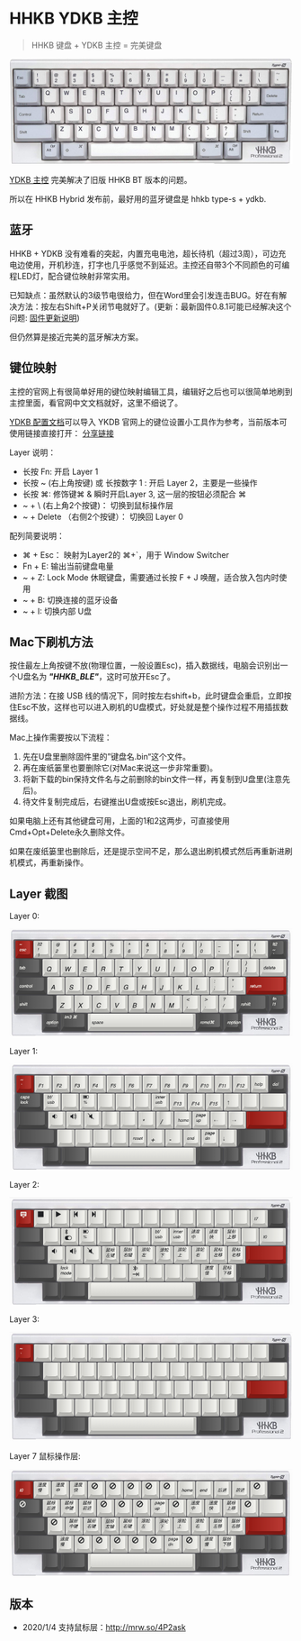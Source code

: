 # HHKB YDKB 主控

> HHKB 键盘 + YDKB 主控 = 完美键盘

![hhkb-type-s.jpg](hhkb-type-s.jpg)

[YDKB 主控](http://ydkb.io/) 完美解决了旧版 HHKB BT 版本的问题。

所以在 HHKB Hybrid 发布前，最好用的蓝牙键盘是 hhkb type-s + ydkb.

## 蓝牙

HHKB + YDKB 没有难看的突起，内置充电电池，超长待机（超过3周），可边充电边使用，开机秒连，打字也几乎感觉不到延迟。主控还自带3个不同颜色的可编程LED灯，配合键位映射非常实用。

已知缺点：虽然默认的3级节电很给力，但在Word里会引发连击BUG。好在有解决方法：按左右Shift+P关闭节电就好了。(更新：最新固件0.8.1可能已经解决这个问题: [固件更新说明](http://help.ydkb.io/doku.php?id=ble-series:ble-firmware))

但仍然算是接近完美的蓝牙解决方案。

## 键位映射

主控的官网上有很简单好用的键位映射编辑工具，编辑好之后也可以很简单地刷到主控里面，看官网中文文档就好，这里不细说了。

[YDKB 配置文档](HHKB_BLE.BIN)可以导入 YKDB 官网上的键位设置小工具作为参考，当前版本可使用链接直接打开： [分享链接](http://mrw.so/4OXqsg)

Layer 说明：

- 长按 Fn: 开启 Layer 1
- 长按 ~ (右上角按键) 或 长按数字 1 : 开启 Layer 2，主要是一些操作
- 长按 ⌘: 修饰键⌘ & 瞬时开启Layer 3, 这一层的按钮必须配合 ⌘
- ~ + \ (右上角2个按键)： 切换到鼠标操作层
- ~ + Delete （右侧2个按键）： 切换回 Layer 0

配列简要说明：

- ⌘ + Esc： 映射为Layer2的 ⌘+`，用于 Window Switcher
- Fn + E: 输出当前键盘电量
- ~ + Z: Lock Mode 休眠键盘，需要通过长按 F + J 唤醒，适合放入包内时使用
- ~ + B: 切换连接的蓝牙设备
- ~ + I: 切换内部 U盘

## Mac下刷机方法

按住最左上角按键不放(物理位置，一般设置Esc)，插入数据线，电脑会识别出一个U盘名为 ***"HHKB_BLE"***，这时可放开Esc了。

进阶方法：在接 USB 线的情况下，同时按左右shift+b，此时键盘会重启，立即按住Esc不放，这样也可以进入刷机的U盘模式，好处就是整个操作过程不用插拔数据线。

Mac上操作需要按以下流程：

1. 先在U盘里删除固件里的”键盘名.bin“这个文件。
2. 再在废纸篓里也要删除它(对Mac来说这一步非常重要)。
3. 将新下载的bin保持文件名与之前删除的bin文件一样，再复制到U盘里(注意先后)。
4. 待文件复制完成后，右键推出U盘或按Esc退出，刷机完成。

如果电脑上还有其他键盘可用，上面的1和2这两步，可直接使用Cmd+Opt+Delete永久删除文件。

如果在废纸篓里也删除后，还是提示空间不足，那么退出刷机模式然后再重新进刷机模式，再重新操作。

## Layer 截图

Layer 0:

![Layer 0](layer0.png)

Layer 1:

![Layer 1](layer1.png)

Layer 2:

![Layer 2](layer2.png)

Layer 3:

![Layer 3](layer3.png)

Layer 7 鼠标操作层:

![Layer 7](layer7.png)

## 版本

- 2020/1/4 支持鼠标层：http://mrw.so/4P2ask
